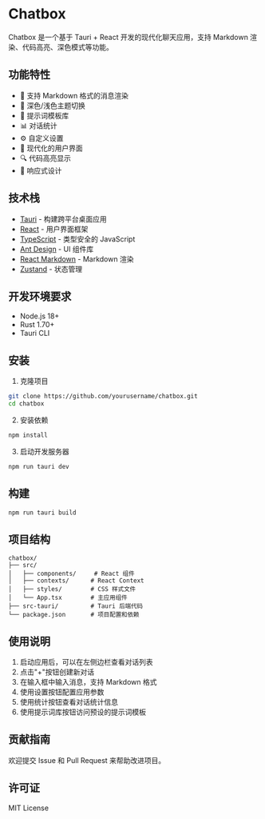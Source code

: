 # Chatbox

Chatbox 是一个基于 Tauri + React 开发的现代化聊天应用，支持 Markdown 渲染、代码高亮、深色模式等功能。

## 功能特性

- 💬 支持 Markdown 格式的消息渲染
- 🌙 深色/浅色主题切换
- 📝 提示词模板库
- 📊 对话统计
- ⚙️ 自定义设置
- 🎨 现代化的用户界面
- 🔍 代码高亮显示
- 📱 响应式设计

## 技术栈

- [Tauri](https://tauri.app/) - 构建跨平台桌面应用
- [React](https://reactjs.org/) - 用户界面框架
- [TypeScript](https://www.typescriptlang.org/) - 类型安全的 JavaScript
- [Ant Design](https://ant.design/) - UI 组件库
- [React Markdown](https://github.com/remarkjs/react-markdown) - Markdown 渲染
- [Zustand](https://github.com/pmndrs/zustand) - 状态管理

## 开发环境要求

- Node.js 18+
- Rust 1.70+
- Tauri CLI

## 安装

1. 克隆项目
```bash
git clone https://github.com/yourusername/chatbox.git
cd chatbox
```

2. 安装依赖
```bash
npm install
```

3. 启动开发服务器
```bash
npm run tauri dev
```

## 构建

```bash
npm run tauri build
```

## 项目结构

```
chatbox/
├── src/
│   ├── components/     # React 组件
│   ├── contexts/      # React Context
│   ├── styles/        # CSS 样式文件
│   └── App.tsx        # 主应用组件
├── src-tauri/         # Tauri 后端代码
└── package.json       # 项目配置和依赖
```

## 使用说明

1. 启动应用后，可以在左侧边栏查看对话列表
2. 点击"+"按钮创建新对话
3. 在输入框中输入消息，支持 Markdown 格式
4. 使用设置按钮配置应用参数
5. 使用统计按钮查看对话统计信息
6. 使用提示词库按钮访问预设的提示词模板

## 贡献指南

欢迎提交 Issue 和 Pull Request 来帮助改进项目。

## 许可证

MIT License
